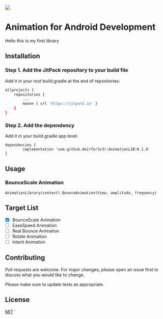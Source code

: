 [![](https://jitpack.io/v/4mirfor3v3r/AnimationLIB.svg)](https://jitpack.io/#4mirfor3v3r/AnimationLIB)

# Animation for Android Development

Hello this is my first library

## Installation

### Step 1. Add the JitPack repository to your build file

Add it in your root build.gradle at the end of repositories:

```bash
allprojects {
	repositories {
		...
		maven { url 'https://jitpack.io' }
	}
}
```

### Step 2. Add the dependency
Add it in your build.gradle app level:
```
dependencies {
        implementation 'com.github.4mirfor3v3r:AnimationLIB:0.1.0'
}
```
## Usage
### BounceScale Animation

```
AnimationLibrary(context).BounceAnimation(View, amplitudo, frequency)
```

## Target List
- [x] BounceScale Animation
- [ ] EaseSpeed Animation
- [ ] Real Bounce Animation
- [ ] Rotate Animation
- [ ] Intent Animation

## Contributing
Pull requests are welcome. For major changes, please open an issue first to discuss what you would like to change.

Please make sure to update tests as appropriate.

## License
[MIT](https://choosealicense.com/licenses/mit/)
`
